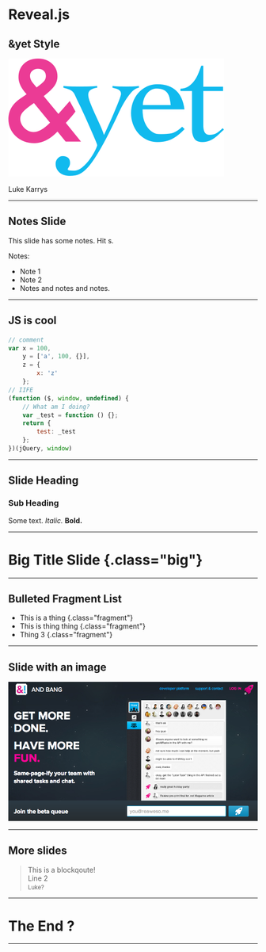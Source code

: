 # Reveal.js
## <span>&amp;</span>yet Style

![&yet](/images/logos/andyet.svg)

Luke Karrys



---



## Notes Slide

This slide has some notes. Hit s.

Notes:
- Note 1
- Note 2
- Notes and notes and notes.



---



## **JS** is cool

```javascript
// comment
var x = 100,
    y = ['a', 100, {}],
    z = {
        x: 'z'
    };
// IIFE
(function ($, window, undefined) {
    // What am I doing?
    var _test = function () {};
    return {
        test: _test
    };
})(jQuery, window)
```



---



## Slide Heading
### Sub Heading

Some text. *Italic.* **Bold.**



---



# Big **Title** Slide {.class="big"}



---



## Bulleted Fragment List

- This is a <span>thing</span> {.class="fragment"}
- This is <span>thing</span> thing {.class="fragment"}
- Thing <span>3</span> {.class="fragment"}



---



## Slide with an image

![img](/images/andbang.png)



---



## More slides

> This is a blockqoute!  
> Line 2  
> <small>Luke?</small>



---



<!-- slide-attributes: data-background="#000" data-state="hide-all-controls"  -->
# The End <span class="fragment">?</span>



---



<!-- slide-attributes: data-background="#000" data-state="hide-all-controls" -->
# &nbsp;